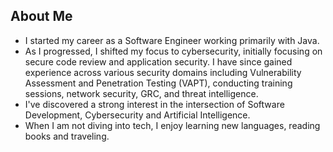 ## About Me
- I started my career as a Software Engineer working primarily with Java.
- As I progressed, I shifted my focus to cybersecurity, initially focusing on secure code review and application security. I have since gained experience across various security domains including Vulnerability Assessment and Penetration Testing (VAPT), conducting training sessions, network security, GRC, and threat intelligence.
- I've discovered a strong interest in the intersection of Software Development, Cybersecurity and Artificial Intelligence.
- When I am not diving into tech, I enjoy learning new languages, reading books and traveling.
